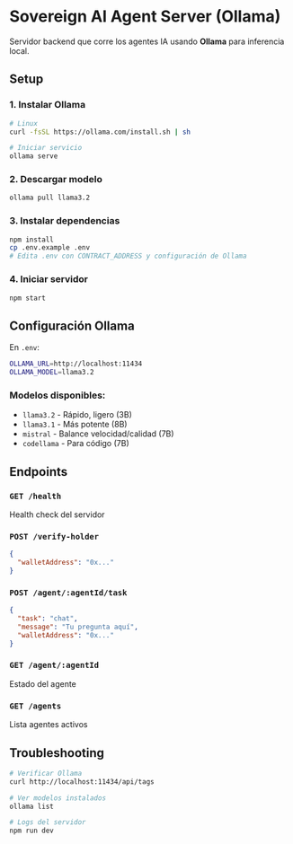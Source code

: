 # Sovereign AI Agent Server (Ollama)

Servidor backend que corre los agentes IA usando **Ollama** para inferencia local.

## Setup

### 1. Instalar Ollama

```bash
# Linux
curl -fsSL https://ollama.com/install.sh | sh

# Iniciar servicio
ollama serve
```

### 2. Descargar modelo

```bash
ollama pull llama3.2
```

### 3. Instalar dependencias

```bash
npm install
cp .env.example .env
# Edita .env con CONTRACT_ADDRESS y configuración de Ollama
```

### 4. Iniciar servidor

```bash
npm start
```

## Configuración Ollama

En `.env`:
```bash
OLLAMA_URL=http://localhost:11434
OLLAMA_MODEL=llama3.2
```

### Modelos disponibles:

- `llama3.2` - Rápido, ligero (3B)
- `llama3.1` - Más potente (8B)
- `mistral` - Balance velocidad/calidad (7B)
- `codellama` - Para código (7B)

## Endpoints

### `GET /health`
Health check del servidor

### `POST /verify-holder`
```json
{
  "walletAddress": "0x..."
}
```

### `POST /agent/:agentId/task`
```json
{
  "task": "chat",
  "message": "Tu pregunta aquí",
  "walletAddress": "0x..."
}
```

### `GET /agent/:agentId`
Estado del agente

### `GET /agents`
Lista agentes activos

## Troubleshooting

```bash
# Verificar Ollama
curl http://localhost:11434/api/tags

# Ver modelos instalados
ollama list

# Logs del servidor
npm run dev
```
